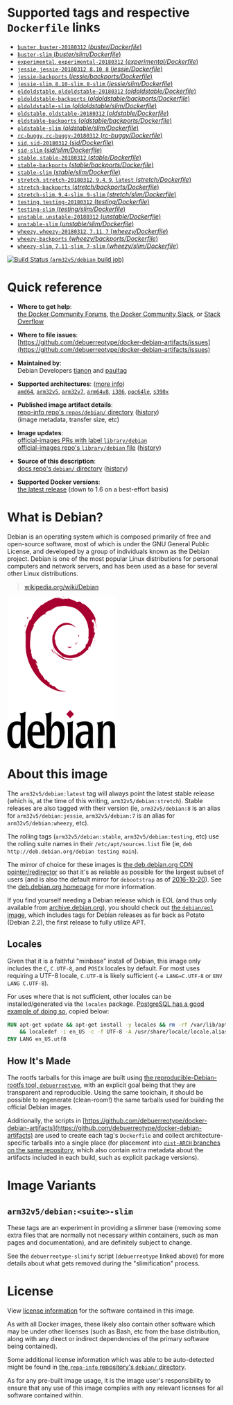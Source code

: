 <!--

********************************************************************************

WARNING:

    DO NOT EDIT "debian/README.md"

    IT IS AUTO-GENERATED

    (from the other files in "debian/" combined with a set of templates)

********************************************************************************

-->

# Supported tags and respective `Dockerfile` links

-	[`buster`, `buster-20180312` (*buster/Dockerfile*)](https://github.com/debuerreotype/docker-debian-artifacts/blob/c9cd437b635957d8992ea41e56b6d051e3bcecde/buster/Dockerfile)
-	[`buster-slim` (*buster/slim/Dockerfile*)](https://github.com/debuerreotype/docker-debian-artifacts/blob/c9cd437b635957d8992ea41e56b6d051e3bcecde/buster/slim/Dockerfile)
-	[`experimental`, `experimental-20180312` (*experimental/Dockerfile*)](https://github.com/debuerreotype/docker-debian-artifacts/blob/c9cd437b635957d8992ea41e56b6d051e3bcecde/experimental/Dockerfile)
-	[`jessie`, `jessie-20180312`, `8.10`, `8` (*jessie/Dockerfile*)](https://github.com/debuerreotype/docker-debian-artifacts/blob/c9cd437b635957d8992ea41e56b6d051e3bcecde/jessie/Dockerfile)
-	[`jessie-backports` (*jessie/backports/Dockerfile*)](https://github.com/debuerreotype/docker-debian-artifacts/blob/c9cd437b635957d8992ea41e56b6d051e3bcecde/jessie/backports/Dockerfile)
-	[`jessie-slim`, `8.10-slim`, `8-slim` (*jessie/slim/Dockerfile*)](https://github.com/debuerreotype/docker-debian-artifacts/blob/c9cd437b635957d8992ea41e56b6d051e3bcecde/jessie/slim/Dockerfile)
-	[`oldoldstable`, `oldoldstable-20180312` (*oldoldstable/Dockerfile*)](https://github.com/debuerreotype/docker-debian-artifacts/blob/c9cd437b635957d8992ea41e56b6d051e3bcecde/oldoldstable/Dockerfile)
-	[`oldoldstable-backports` (*oldoldstable/backports/Dockerfile*)](https://github.com/debuerreotype/docker-debian-artifacts/blob/c9cd437b635957d8992ea41e56b6d051e3bcecde/oldoldstable/backports/Dockerfile)
-	[`oldoldstable-slim` (*oldoldstable/slim/Dockerfile*)](https://github.com/debuerreotype/docker-debian-artifacts/blob/c9cd437b635957d8992ea41e56b6d051e3bcecde/oldoldstable/slim/Dockerfile)
-	[`oldstable`, `oldstable-20180312` (*oldstable/Dockerfile*)](https://github.com/debuerreotype/docker-debian-artifacts/blob/c9cd437b635957d8992ea41e56b6d051e3bcecde/oldstable/Dockerfile)
-	[`oldstable-backports` (*oldstable/backports/Dockerfile*)](https://github.com/debuerreotype/docker-debian-artifacts/blob/c9cd437b635957d8992ea41e56b6d051e3bcecde/oldstable/backports/Dockerfile)
-	[`oldstable-slim` (*oldstable/slim/Dockerfile*)](https://github.com/debuerreotype/docker-debian-artifacts/blob/c9cd437b635957d8992ea41e56b6d051e3bcecde/oldstable/slim/Dockerfile)
-	[`rc-buggy`, `rc-buggy-20180312` (*rc-buggy/Dockerfile*)](https://github.com/debuerreotype/docker-debian-artifacts/blob/c9cd437b635957d8992ea41e56b6d051e3bcecde/rc-buggy/Dockerfile)
-	[`sid`, `sid-20180312` (*sid/Dockerfile*)](https://github.com/debuerreotype/docker-debian-artifacts/blob/c9cd437b635957d8992ea41e56b6d051e3bcecde/sid/Dockerfile)
-	[`sid-slim` (*sid/slim/Dockerfile*)](https://github.com/debuerreotype/docker-debian-artifacts/blob/c9cd437b635957d8992ea41e56b6d051e3bcecde/sid/slim/Dockerfile)
-	[`stable`, `stable-20180312` (*stable/Dockerfile*)](https://github.com/debuerreotype/docker-debian-artifacts/blob/c9cd437b635957d8992ea41e56b6d051e3bcecde/stable/Dockerfile)
-	[`stable-backports` (*stable/backports/Dockerfile*)](https://github.com/debuerreotype/docker-debian-artifacts/blob/c9cd437b635957d8992ea41e56b6d051e3bcecde/stable/backports/Dockerfile)
-	[`stable-slim` (*stable/slim/Dockerfile*)](https://github.com/debuerreotype/docker-debian-artifacts/blob/c9cd437b635957d8992ea41e56b6d051e3bcecde/stable/slim/Dockerfile)
-	[`stretch`, `stretch-20180312`, `9.4`, `9`, `latest` (*stretch/Dockerfile*)](https://github.com/debuerreotype/docker-debian-artifacts/blob/c9cd437b635957d8992ea41e56b6d051e3bcecde/stretch/Dockerfile)
-	[`stretch-backports` (*stretch/backports/Dockerfile*)](https://github.com/debuerreotype/docker-debian-artifacts/blob/c9cd437b635957d8992ea41e56b6d051e3bcecde/stretch/backports/Dockerfile)
-	[`stretch-slim`, `9.4-slim`, `9-slim` (*stretch/slim/Dockerfile*)](https://github.com/debuerreotype/docker-debian-artifacts/blob/c9cd437b635957d8992ea41e56b6d051e3bcecde/stretch/slim/Dockerfile)
-	[`testing`, `testing-20180312` (*testing/Dockerfile*)](https://github.com/debuerreotype/docker-debian-artifacts/blob/c9cd437b635957d8992ea41e56b6d051e3bcecde/testing/Dockerfile)
-	[`testing-slim` (*testing/slim/Dockerfile*)](https://github.com/debuerreotype/docker-debian-artifacts/blob/c9cd437b635957d8992ea41e56b6d051e3bcecde/testing/slim/Dockerfile)
-	[`unstable`, `unstable-20180312` (*unstable/Dockerfile*)](https://github.com/debuerreotype/docker-debian-artifacts/blob/c9cd437b635957d8992ea41e56b6d051e3bcecde/unstable/Dockerfile)
-	[`unstable-slim` (*unstable/slim/Dockerfile*)](https://github.com/debuerreotype/docker-debian-artifacts/blob/c9cd437b635957d8992ea41e56b6d051e3bcecde/unstable/slim/Dockerfile)
-	[`wheezy`, `wheezy-20180312`, `7.11`, `7` (*wheezy/Dockerfile*)](https://github.com/debuerreotype/docker-debian-artifacts/blob/c9cd437b635957d8992ea41e56b6d051e3bcecde/wheezy/Dockerfile)
-	[`wheezy-backports` (*wheezy/backports/Dockerfile*)](https://github.com/debuerreotype/docker-debian-artifacts/blob/c9cd437b635957d8992ea41e56b6d051e3bcecde/wheezy/backports/Dockerfile)
-	[`wheezy-slim`, `7.11-slim`, `7-slim` (*wheezy/slim/Dockerfile*)](https://github.com/debuerreotype/docker-debian-artifacts/blob/c9cd437b635957d8992ea41e56b6d051e3bcecde/wheezy/slim/Dockerfile)

[![Build Status](https://doi-janky.infosiftr.net/job/multiarch/job/arm32v5/job/debian/badge/icon) (`arm32v5/debian` build job)](https://doi-janky.infosiftr.net/job/multiarch/job/arm32v5/job/debian/)

# Quick reference

-	**Where to get help**:  
	[the Docker Community Forums](https://forums.docker.com/), [the Docker Community Slack](https://blog.docker.com/2016/11/introducing-docker-community-directory-docker-community-slack/), or [Stack Overflow](https://stackoverflow.com/search?tab=newest&q=docker)

-	**Where to file issues**:  
	[https://github.com/debuerreotype/docker-debian-artifacts/issues](https://github.com/debuerreotype/docker-debian-artifacts/issues)

-	**Maintained by**:  
	Debian Developers [tianon](https://qa.debian.org/developer.php?login=tianon) and [paultag](https://qa.debian.org/developer.php?login=paultag)

-	**Supported architectures**: ([more info](https://github.com/docker-library/official-images#architectures-other-than-amd64))  
	[`amd64`](https://hub.docker.com/r/amd64/debian/), [`arm32v5`](https://hub.docker.com/r/arm32v5/debian/), [`arm32v7`](https://hub.docker.com/r/arm32v7/debian/), [`arm64v8`](https://hub.docker.com/r/arm64v8/debian/), [`i386`](https://hub.docker.com/r/i386/debian/), [`ppc64le`](https://hub.docker.com/r/ppc64le/debian/), [`s390x`](https://hub.docker.com/r/s390x/debian/)

-	**Published image artifact details**:  
	[repo-info repo's `repos/debian/` directory](https://github.com/docker-library/repo-info/blob/master/repos/debian) ([history](https://github.com/docker-library/repo-info/commits/master/repos/debian))  
	(image metadata, transfer size, etc)

-	**Image updates**:  
	[official-images PRs with label `library/debian`](https://github.com/docker-library/official-images/pulls?q=label%3Alibrary%2Fdebian)  
	[official-images repo's `library/debian` file](https://github.com/docker-library/official-images/blob/master/library/debian) ([history](https://github.com/docker-library/official-images/commits/master/library/debian))

-	**Source of this description**:  
	[docs repo's `debian/` directory](https://github.com/docker-library/docs/tree/master/debian) ([history](https://github.com/docker-library/docs/commits/master/debian))

-	**Supported Docker versions**:  
	[the latest release](https://github.com/docker/docker-ce/releases/latest) (down to 1.6 on a best-effort basis)

# What is Debian?

Debian is an operating system which is composed primarily of free and open-source software, most of which is under the GNU General Public License, and developed by a group of individuals known as the Debian project. Debian is one of the most popular Linux distributions for personal computers and network servers, and has been used as a base for several other Linux distributions.

> [wikipedia.org/wiki/Debian](https://en.wikipedia.org/wiki/Debian)

![logo](https://raw.githubusercontent.com/docker-library/docs/b449be7df57e9ed9086bb5821bfb5d6cdc5d67a4/debian/logo.png)

# About this image

The `arm32v5/debian:latest` tag will always point the latest stable release (which is, at the time of this writing, `arm32v5/debian:stretch`). Stable releases are also tagged with their version (ie, `arm32v5/debian:8` is an alias for `arm32v5/debian:jessie`, `arm32v5/debian:7` is an alias for `arm32v5/debian:wheezy`, etc).

The rolling tags (`arm32v5/debian:stable`, `arm32v5/debian:testing`, etc) use the rolling suite names in their `/etc/apt/sources.list` file (ie, `deb http://deb.debian.org/debian testing main`).

The mirror of choice for these images is [the deb.debian.org CDN pointer/redirector](https://deb.debian.org) so that it's as reliable as possible for the largest subset of users (and is also the default mirror for `debootstrap` as of [2016-10-20](https://anonscm.debian.org/cgit/d-i/debootstrap.git/commit/?id=9e8bc60ad1ccf3a25ce7890526b70059f3e770de)). See the [deb.debian.org homepage](https://deb.debian.org) for more information.

If you find yourself needing a Debian release which is EOL (and thus only available from [archive.debian.org](http://archive.debian.org)), you should check out [the `debian/eol` image](https://hub.docker.com/r/debian/eol/), which includes tags for Debian releases as far back as Potato (Debian 2.2), the first release to fully utilize APT.

## Locales

Given that it is a faithful "minbase" install of Debian, this image only includes the `C`, `C.UTF-8`, and `POSIX` locales by default. For most uses requiring a UTF-8 locale, `C.UTF-8` is likely sufficient (`-e LANG=C.UTF-8` or `ENV LANG C.UTF-8`).

For uses where that is not sufficient, other locales can be installed/generated via the `locales` package. [PostgreSQL has a good example of doing so](https://github.com/docker-library/postgres/blob/69bc540ecfffecce72d49fa7e4a46680350037f9/9.6/Dockerfile#L21-L24), copied below:

```dockerfile
RUN apt-get update && apt-get install -y locales && rm -rf /var/lib/apt/lists/* \
	&& localedef -i en_US -c -f UTF-8 -A /usr/share/locale/locale.alias en_US.UTF-8
ENV LANG en_US.utf8
```

## How It's Made

The rootfs tarballs for this image are built using [the reproducible-Debian-rootfs tool, `debuerreotype`](https://github.com/debuerreotype/debuerreotype), with an explicit goal being that they are transparent and reproducible. Using the same toolchain, it should be possible to regenerate (clean-room!) the same tarballs used for building the official Debian images.

Additionally, the scripts in [https://github.com/debuerreotype/docker-debian-artifacts](https://github.com/debuerreotype/docker-debian-artifacts) are used to create each tag's `Dockerfile` and collect architecture-specific tarballs into a single place (for placement into [`dist-ARCH` branches on the same repository](https://github.com/debuerreotype/docker-debian-artifacts/branches), which also contain extra metadata about the artifacts included in each build, such as explicit package versions).

# Image Variants

## `arm32v5/debian:<suite>-slim`

These tags are an experiment in providing a slimmer base (removing some extra files that are normally not necessary within containers, such as man pages and documentation), and are definitely subject to change.

See the `debuerreotype-slimify` script (`debuerreotype` linked above) for more details about what gets removed during the "slimification" process.

# License

View [license information](https://www.debian.org/social_contract#guidelines) for the software contained in this image.

As with all Docker images, these likely also contain other software which may be under other licenses (such as Bash, etc from the base distribution, along with any direct or indirect dependencies of the primary software being contained).

Some additional license information which was able to be auto-detected might be found in [the `repo-info` repository's `debian/` directory](https://github.com/docker-library/repo-info/tree/master/repos/debian).

As for any pre-built image usage, it is the image user's responsibility to ensure that any use of this image complies with any relevant licenses for all software contained within.
